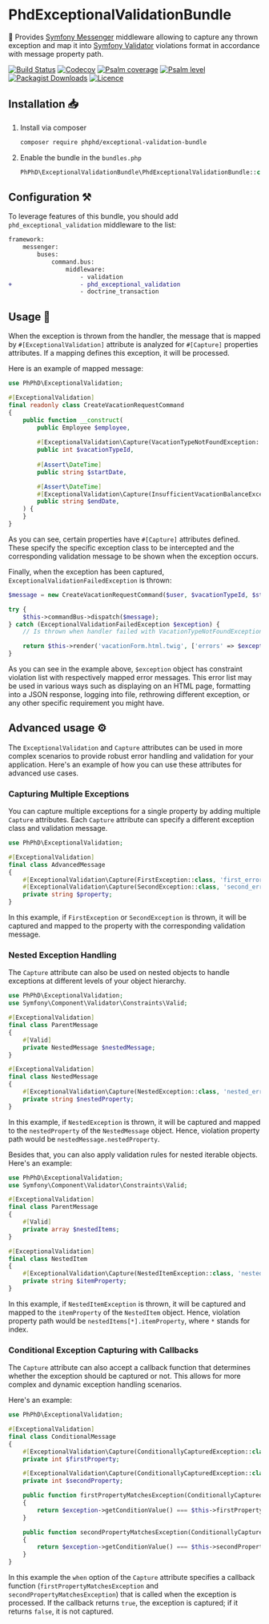 # PhdExceptionalValidationBundle

🧰 Provides [Symfony Messenger](https://symfony.com/doc/current/messenger.html) middleware allowing to capture any thrown
exception and map it into [Symfony Validator](https://symfony.com/doc/current/validation.html) violations format in
accordance with message property path.

[![Build Status](https://img.shields.io/github/actions/workflow/status/phphd/exceptional-validation-bundle/ci.yaml?branch=main)](https://github.com/phphd/exceptional-validation-bundle/actions?query=branch%3Amain)
[![Codecov](https://codecov.io/gh/phphd/exceptional-validation-bundle/graph/badge.svg?token=GZRXWYT55Z)](https://codecov.io/gh/phphd/exceptional-validation-bundle)
[![Psalm coverage](https://shepherd.dev/github/phphd/exceptional-validation-bundle/coverage.svg)](https://shepherd.dev/github/phphd/exceptional-validation-bundle)
[![Psalm level](https://shepherd.dev/github/phphd/exceptional-validation-bundle/level.svg)](https://shepherd.dev/github/phphd/exceptional-validation-bundle)
[![Packagist Downloads](https://img.shields.io/packagist/dt/phphd/exceptional-validation-bundle.svg)](https://packagist.org/packages/phphd/exceptional-validation-bundle)
[![Licence](https://img.shields.io/github/license/phphd/exceptional-validation-bundle.svg)](https://github.com/phphd/exceptional-validation-bundle/blob/main/LICENSE)

## Installation 📥

1. Install via composer

    ```sh
    composer require phphd/exceptional-validation-bundle
    ```

2. Enable the bundle in the `bundles.php`

    ```php
    PhPhD\ExceptionalValidationBundle\PhdExceptionalValidationBundle::class => ['all' => true],
    ```

## Configuration ⚒️

To leverage features of this bundle, you should add `phd_exceptional_validation` middleware to the list:

```diff
framework:
    messenger:
        buses:
            command.bus:
                middleware:
                    - validation
+                   - phd_exceptional_validation
                    - doctrine_transaction
```

## Usage 🚀

When the exception is thrown from the handler, the message that is mapped by `#[ExceptionalValidation]` attribute is
analyzed for `#[Capture]` properties attributes. If a mapping defines this exception, it will be processed.

Here is an example of mapped message:

```php
use PhPhD\ExceptionalValidation;

#[ExceptionalValidation]
final readonly class CreateVacationRequestCommand
{
    public function __construct(
        public Employee $employee,
        
        #[ExceptionalValidation\Capture(VacationTypeNotFoundException::class, 'vacation.type_not_found')]
        public int $vacationTypeId,
        
        #[Assert\DateTime]
        public string $startDate,

        #[Assert\DateTime]
        #[ExceptionalValidation\Capture(InsufficientVacationBalanceException::class, 'vacation.insufficient_balance')]
        public string $endDate,
    ) {
    }
}
```

As you can see, certain properties have `#[Capture]` attributes defined. These specify the specific exception class to
be intercepted and the corresponding validation message to be shown when the exception occurs.

Finally, when the exception has been captured, `ExceptionalValidationFailedException` is thrown:

```php
$message = new CreateVacationRequestCommand($user, $vacationTypeId, $startDate, $endDate);

try {
    $this->commandBus->dispatch($message);
} catch (ExceptionalValidationFailedException $exception) {
    // Is thrown when handler failed with VacationTypeNotFoundException or InsufficientVacationBalanceException

    return $this->render('vacationForm.html.twig', ['errors' => $exception->getViolations()]);
} 
```

As you can see in the example above, `$exception` object has constraint violation list with respectively mapped error
messages. This error list may be used in various ways such as displaying on an HTML page, formatting into a JSON
response, logging into file, rethrowing different exception, or any other specific requirement you might have.

## Advanced usage ⚙️

The `ExceptionalValidation` and `Capture` attributes can be used in more complex scenarios to provide robust error
handling and validation for your application. Here's an example of how you can use these attributes for advanced use
cases.

### Capturing Multiple Exceptions

You can capture multiple exceptions for a single property by adding multiple `Capture` attributes. Each `Capture`
attribute can specify a different exception class and validation message.

```php
use PhPhD\ExceptionalValidation;

#[ExceptionalValidation]
final class AdvancedMessage
{
    #[ExceptionalValidation\Capture(FirstException::class, 'first_error')]
    #[ExceptionalValidation\Capture(SecondException::class, 'second_error')]
    private string $property;
}
```

In this example, if `FirstException` or `SecondException` is thrown, it will be captured and mapped to the property with
the corresponding validation message.

### Nested Exception Handling

The `Capture` attribute can also be used on nested objects to handle exceptions at different levels of your object
hierarchy.

```php
use PhPhD\ExceptionalValidation;
use Symfony\Component\Validator\Constraints\Valid;

#[ExceptionalValidation]
final class ParentMessage
{
    #[Valid]
    private NestedMessage $nestedMessage;
}

#[ExceptionalValidation]
final class NestedMessage
{
    #[ExceptionalValidation\Capture(NestedException::class, 'nested_error')]
    private string $nestedProperty;
}
```

In this example, if `NestedException` is thrown, it will be captured and mapped to the `nestedProperty` of the
`NestedMessage` object. Hence, violation property path would be `nestedMessage.nestedProperty`.

Besides that, you can also apply validation rules for nested iterable objects. Here's an example:

```php
use PhPhD\ExceptionalValidation;
use Symfony\Component\Validator\Constraints\Valid;

#[ExceptionalValidation]
final class ParentMessage
{
    #[Valid]
    private array $nestedItems;
}

#[ExceptionalValidation]
final class NestedItem
{
    #[ExceptionalValidation\Capture(NestedItemException::class, 'nested_item_error')]
    private string $itemProperty;
}
```

In this example, if `NestedItemException` is thrown, it will be captured and mapped to the `itemProperty` of
the `NestedItem` object. Hence, violation property path would be `nestedItems[*].itemProperty`, where `*` stands for
index.

### Conditional Exception Capturing with Callbacks

The `Capture` attribute can also accept a callback function that determines whether the exception should be
captured or not. This allows for more complex and dynamic exception handling scenarios.

Here's an example:

```php
use PhPhD\ExceptionalValidation;

#[ExceptionalValidation]
final class ConditionalMessage
{
    #[ExceptionalValidation\Capture(ConditionallyCapturedException::class, 'oops', when: [self::class, 'firstPropertyMatchesException'])]
    private int $firstProperty;

    #[ExceptionalValidation\Capture(ConditionallyCapturedException::class, 'oops', when: [self::class, 'secondPropertyMatchesException'])]
    private int $secondProperty;

    public function firstPropertyMatchesException(ConditionallyCapturedException $exception): bool
    {
        return $exception->getConditionValue() === $this->firstProperty;
    }

    public function secondPropertyMatchesException(ConditionallyCapturedException $exception): bool
    {
        return $exception->getConditionValue() === $this->secondProperty;
    }
}
```

In this example the `when` option of the `Capture` attribute specifies a callback
function (`firstPropertyMatchesException` and `secondPropertyMatchesException`) that is called when the exception is
processed. If the callback returns `true`, the exception is captured; if it returns `false`, it is not captured.
